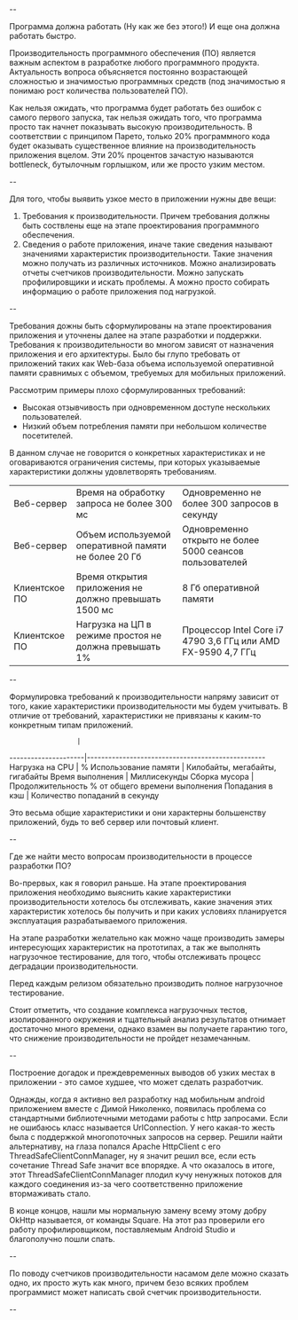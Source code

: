-- 

Программа должна работать (Ну как же без этого!) И еще она должна работать быстро.

Производительность программного обеспечения (ПО) является важным аспектом в разработке любого программного продукта. Актуальность вопроса объясняется постоянно возрастающей сложностью и значимостью программных средств (под значимостью я понимаю рост количества пользователей ПО).

Как нельзя ожидать, что программа будет работать без ошибок с самого первого запуска, так нельзя ожидать того, что программа просто так начнет показывать высокую производительность. 
В соответствии с принципом Парето, только 20% программного кода будет оказывать существенное влияние на производительность приложения вцелом. Эти 20% процентов зачастую называются bottleneck, бутылочным горлышком, или же просто узким местом.

--

Для того, чтобы выявить узкое место в приложении нужны две вещи:
1) Требования к производительности. Причем требования должны быть соствлены еще на этапе проектирования программного обеспечения.
2) Сведения о работе приложения, иначе такие сведения называют значениями характеристик производительности. Такие значения можно получать из различных источников. Можно анализировать отчеты счетчиков производительности. Можно запускать профилировщики и искать проблемы. А можно просто собирать информацию о работе приложения под нагрузкой.

--

Требования дожны быть сформулированы на этапе проектирования приложения и уточнены далее на этапе разработки и поддержки.
Требования к производительности во многом зависят от назначения приложения и его архитектуры. Было бы глупо требовать от приложений таких как Web-база объема используемой оперативной памяти сравнимых с объемом, требуемых для мобильных приложений.

Рассмотрим примеры плохо сформулированных требований:
* Высокая отзывчивость при одновременном доступе нескольких пользователей.
* Низкий объем потребления памяти при небольшом количестве посетителей.

В данном случае не говорится о конкретных характеристиках и не оговариваются ограничения системы, при которых указываемые характеристики должны удовлетворять требованиям.

|               |                                                        |              |
|---------------|--------------------------------------------------------|--------------|
| Веб-сервер    | Время на обработку запроса не более 300 мс             | Одновременно не более 300 запросов в секунду
| Веб-сервер    | Объем используемой оперативной памяти не более 20 Гб   | Одновременно открыто не более 5000 сеансов пользователей
| Клиентское ПО | Время открытия приложения не должно превышать 1500 мс  | 8 Гб оперативной памяти
| Клиентское ПО | Нагрузка на ЦП в режиме простоя не должна превышать 1% | Процессор Intel Core i7 4790 3,6 ГГц или AMD FX-9590 4,7 ГГц 

--

Формулировка требований к производительности напряму зависит от того, какие характеристики производительности мы будем учитывать. В отличие от требований, характеристики не привязаны к каким-то конкретным типам приложений.

                     |       
---------------------|--------------------------------------------------
Нагрузка на CPU      | %
Использование памяти | Килобайты, мегабайты, гигабайты
Время выполнения     | Миллисекунды
Сборка мусора        | Продолжительность % от общего времени выполнения
Попадания в кэш      | Количество попаданий в секунду

Это весьма общие характеристики и они характерны большенству приложений, будь то веб сервер или почтовый клиент.

--

Где же найти место вопросам производительности в процессе разработки ПО?

Во-прервых, как я говорил раньше. На этапе проектирования приложения необходимо выяснить какие характеристики производительности хотелось бы отслеживать, какие значения этих характеристик хотелось бы получить и при каких условиях планируется эксплуатация разрабатываемого приложения.

На этапе разработки желательно как можно чаще производить замеры интересующих характеристик на прототипах, а так же выполнять нагрузочное тестирование, для того, чтобы отслеживать процесс деградации производительности.

Перед каждым релизом обязательно производить полное нагрузочное тестирование.

Стоит отметить, что создание комплекса нагрузочных тестов, изолированного окружения и тщательный анализ результатов отнимает достаточно много времени, однако взамен вы получаете гарантию того, что снижение производительности не пройдет незамечанным.

--

Построение догадок и преждевременных выводов об узких местах в приложении - это самое худшее, что может сделать разработчик. 

Однажды, когда я активно вел разработку над мобильным android приложением вместе с Димой Николенко, появилась проблема со стандартными библиотечными методами работы с http запросами. Если не ошибаюсь класс называется UrlConnection. У него какая-то жесть была с поддержкой многопоточных запросов на сервер. Решили найти альтернативу, на глаза попался Apache HttpClient с его ThreadSafeClientConnManager, ну я значит решил все, если есть сочетание Thread Safe значит все впорядке. А что оказалось в итоге, этот ThreadSafeClientConnManager плодил кучу ненужных потоков для каждого соединения из-за чего соответственно приложение втормаживать стало.

В конце концов, нашли мы нормальную замену всему этому добру OkHttp называется, от команды Square. На этот раз проверили его работу профилировщиком, поставляемым Android Studio и благополучно пошли спать.

--

По поводу счетчиков производительности насамом деле можно сказать одно, их просто жуть как много, причем безо всяких проблем программист может написать свой счетчик производительности.

--

